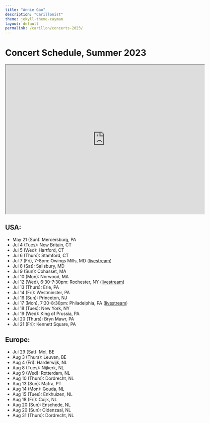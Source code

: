 ```yaml
---
title: "Annie Gao"
description: "Carillonist"
theme: jekyll-theme-cayman
layout: default
permalink: /carillon/concerts-2023/
---
```


# Concert Schedule, Summer 2023

<iframe src="https://www.google.com/maps/d/embed?mid=15XNIV_XTMWjK2JXWaqLw_y1wLd2aC30&ehbc=2E312F" width="640" height="480"></iframe>

## USA:
* May 21 (Sun): Mercersburg, PA
* Jul 4 (Tues): New Britain, CT
* Jul 5 (Wed): Hartford, CT
* Jul 6 (Thurs): Stamford, CT
* Jul 7 (Fri), 7-8pm: Owings Mills, MD ([livestream](https://www.mcdonogh.org/arts/facilities-venues/carillon))
* Jul 8 (Sat): Salisbury, MD
* Jul 9 (Sun): Cohasset, MA
* Jul 10 (Mon): Norwood, MA
* Jul 12 (Wed), 6:30-7:30pm: Rochester, NY ([livestream](https://www.facebook.com/HopemanCarillon))
* Jul 13 (Thurs): Erie, PA
* Jul 14 (Fri): Westminster, PA
* Jul 16 (Sun): Princeton, NJ
* Jul 17 (Mon), 7:30-8:30pm: Philadelphia, PA ([livestream](https://www.facebook.com/profile.php?id=100069593624715))
* Jul 18 (Tues): New York, NY
* Jul 19 (Wed): King of Prussia, PA
* Jul 20 (Thurs): Bryn Mawr, PA
* Jul 21 (Fri): Kennett Square, PA


## Europe:
* Jul 29 (Sat): Mol, BE
* Aug 3 (Thurs): Leuven, BE
* Aug 4 (Fri): Harderwijk, NL
* Aug 8 (Tues): Nijkerk, NL
* Aug 9 (Wed): Rotterdam, NL
* Aug 10 (Thurs): Dordrecht, NL
* Aug 13 (Sun): Mafra, PT
* Aug 14 (Mon): Gouda, NL
* Aug 15 (Tues): Enkhuizen, NL
* Aug 18 (Fri): Cuijk, NL
* Aug 20 (Sun): Enschede, NL
* Aug 20 (Sun): Oldenzaal, NL
* Aug 31 (Thurs): Dordrecht, NL
